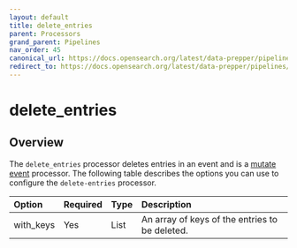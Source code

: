 ```yaml
---
layout: default
title: delete_entries
parent: Processors
grand_parent: Pipelines
nav_order: 45
canonical_url: https://docs.opensearch.org/latest/data-prepper/pipelines/configuration/processors/delete-entries/
redirect_to: https://docs.opensearch.org/latest/data-prepper/pipelines/configuration/processors/delete-entries/
---
```


# delete_entries

## Overview

The `delete_entries` processor deletes entries in an event and is a [mutate event](https://github.com/opensearch-project/data-prepper/tree/main/data-prepper-plugins/mutate-event-processors#mutate-event-processors) processor. The following table describes the options you can use to configure the `delete-entries` processor.

Option | Required | Type | Description
:--- | :--- | :--- | :---
with_keys | Yes | List |  An array of keys of the entries to be deleted.

<!---## Configuration

Content will be added to this section.--->
